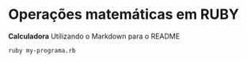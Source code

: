 # Operações matemáticas em RUBY



 **Calculadora** Utilizando o Markdown para o README



```Shell
ruby my-programa.rb
```